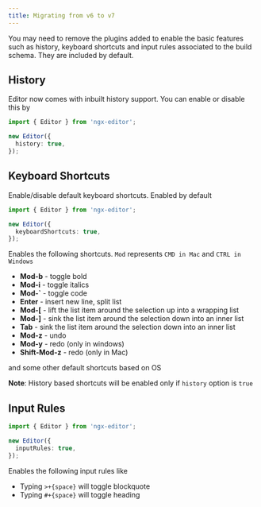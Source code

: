 ```yaml
---
title: Migrating from v6 to v7
---
```


You may need to remove the plugins added to enable the basic features such as history, keyboard shortcuts and input rules associated to the build schema. They are included by default.

## History

Editor now comes with inbuilt history support. You can enable or disable this by

```ts
import { Editor } from 'ngx-editor';

new Editor({
  history: true,
});
```

## Keyboard Shortcuts

Enable/disable default keyboard shortcuts. Enabled by default

```ts
import { Editor } from 'ngx-editor';

new Editor({
  keyboardShortcuts: true,
});
```

Enables the following shortcuts. `Mod` represents `CMD in Mac` and `CTRL in Windows`

- **Mod-b** - toggle bold
- **Mod-i** - toggle italics
- **Mod-`** - toggle code
- **Enter** - insert new line, split list
- **Mod-[** - lift the list item around the selection up into a wrapping list
- **Mod-]** - sink the list item around the selection down into an inner list
- **Tab** - sink the list item around the selection down into an inner list
- **Mod-z** - undo
- **Mod-y** - redo (only in windows)
- **Shift-Mod-z** - redo (only in Mac)

and some other default shortcuts based on OS

**Note**: History based shortcuts will be enabled only if `history` option is `true`

## Input Rules

```ts
import { Editor } from 'ngx-editor';

new Editor({
  inputRules: true,
});
```

Enables the following input rules like

- Typing `>+{space}` will toggle blockquote
- Typing `#+{space}` will toggle heading
